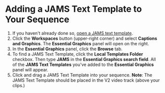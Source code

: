 # Adding a JAMS Text Template to Your Sequence

1. If you haven't already done so, [open a JAMS text template](opening-the-jams-social-media-video-text-template.md).
2. Click the **Workspaces** button (upper-right corner) and select **Captions and Graphics**. The **Essential Graphics** panel will open on the right.
3. In the **Essential Graphics** panel, click the **Browse** tab.
4. To find a JAMS Text Template, click the **Local Templates Folder** checkbox. Then type **JAMS** in the **Essential Graphics search field**. All of the **JAMS Text Templates** you've added to the **Essential Graphics** panel will appear.&#x20;
5. Click and drag a JAMS Text Template into your sequence. **Note**: The JAMS Text Template should be placed in the V2 video track (above your clips.)
